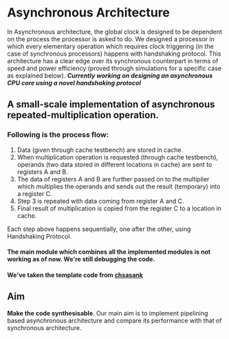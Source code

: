 # Asynchronous Architecture

In Asynchronous architecture, the global clock is designed to be dependent on the process the processor is asked to do. We designed a processor in which every elementary operation which requires clock triggering (in the case of synchronous processors) happens with handshaking protocol. This architecture has a clear edge over its synchronous counterpart in terms of speed and power efficiency (proved through simulations for a specific case as explained below).
_**Currently working on designing an asynchronous CPU core using a novel handshaking protocol**_

## A small-scale implementation of asynchronous repeated-multiplication operation. 

### Following is the process flow: 

1. Data (given through cache testbench) are stored in cache. 
2. When multiplication operation is requested (through cache testbench), operands (two data stored in different locations in cache) are sent to registers A and B. 
3. The data of registers A and B are further passed on to the multiplier which multiplies the operands and sends out the result (temporary) into a register C.
4. Step 3 is repeated with data coming from register A and C. 
5. Final result of multiplication is copied from the register C to a location in cache.

Each step above happens sequentially, one after the other, using Handshaking Protocol.

#### The main module which combines all the implemented modules is not working as of now. We're still debugging the code.

#### We've taken the template code from [chsasank](https://github.com/chsasank/ARM7)

## Aim
**Make the code synthesisable**.
Our main aim is to implement pipelining based asynchronous architecture and compare its performance with that of synchronous architecture. 


